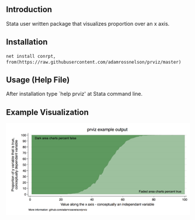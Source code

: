 ## Introduction

Stata user written package that visualizes proportion over an x axis.

## Installation

```
net install conrpt, from(https://raw.githubusercontent.com/adamrossnelson/prviz/master)
```

## Usage (Help File)

After installation type `help prviz' at Stata command line.

## Example Visualization

![Example Visualization](prvizer.png)
